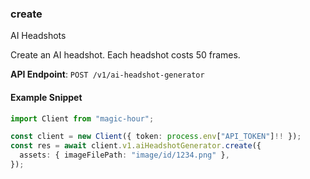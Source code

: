
### create <a name="create"></a>
AI Headshots

Create an AI headshot. Each headshot costs 50 frames.

**API Endpoint**: `POST /v1/ai-headshot-generator`

#### Example Snippet

```typescript
import Client from "magic-hour";

const client = new Client({ token: process.env["API_TOKEN"]!! });
const res = await client.v1.aiHeadshotGenerator.create({
  assets: { imageFilePath: "image/id/1234.png" },
});
```
